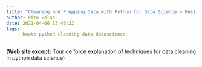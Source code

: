 ```yaml
---
title: "Cleaning and Prepping Data with Python for Data Science — Best Practices and Helpful Packages"
author: Pito Salas
date: 2021-04-06 13:40:22
tags:
    - howto python cleaning data datascience
---
```


(**Web site except:** Tour de force explanation of techniques for data cleaning in python data science) 
